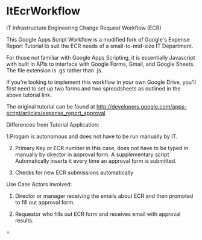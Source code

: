 ItEcrWorkflow
=============

IT Infrastructure Engineering Change Request Workflow (ECR)

This Google Apps Script Workflow is a modified fork of
Google's Expense Report Tutorial to suit the ECR needs of a small-to-mid-size IT Department.



For those not familiar with Google Apps Scripting, it is essentially Javascript with built in APIs to interface with  Google Forms, Gmail, and Google Sheets. The file extension is .gs rather than .js.

If you're looking to implement this workflow in your own Google Drive, you'll first need to set up two forms and two spreadsheets as outlined in the above tutorial link.

The original tutorial can be found at
http://developers.google.com/apps-script/articles/expense_report_approval


Differences from Tutorial Application:

1.Progam is autonomous and does not have to be run
manually by IT.

2. Primary Key or ECR number in this case, does not have
to be typed in manually by director in approval form. A supplementary
script Automatically inserts it every time an approval form is submitted.

3. Checks for new ECR submissions automatically


Use Case Actors involved:

1. Director or manager receiving the emails about ECR and then promoted to fill out approval form.

2. Requestor who fills out ECR form and receives email with approval results.


=

